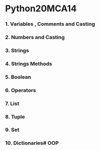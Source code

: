 # Python20MCA14
### 1. Variables , Comments and Casting
### 2. Numbers and Casting
### 3. Strings
### 4. Strings Methods
### 5. Boolean
### 6. Operators
### 7. List
### 8. Tuple
### 9. Set
### 10. Dictionaries# OOP
